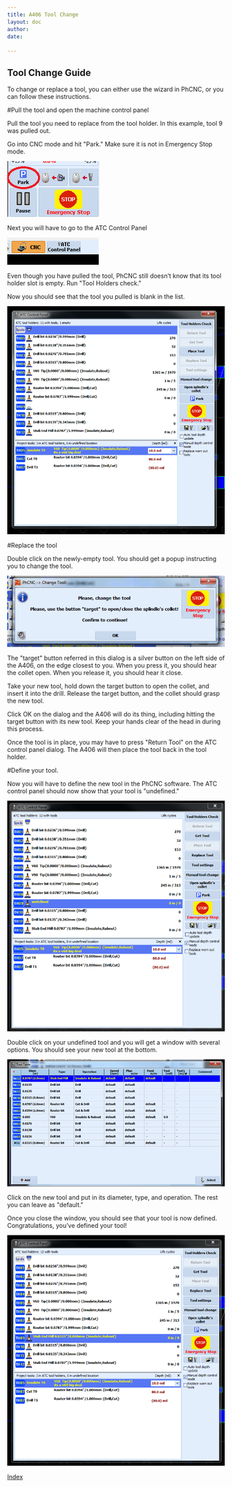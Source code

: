 ```yaml
---
title: A406 Tool Change
layout: doc
author:
date:

---
```

## Tool Change Guide 

To change or replace a tool, you can either use the wizard in PhCNC, or you can follow these instructions. 


#Pull the tool and open the machine control panel 

Pull the tool you need to replace from the tool holder. In this example, tool 9 was pulled out. 

Go into CNC mode and hit "Park." Make sure it is not in Emergency Stop mode. 

![](img/Park.png) 

Next you will have to go to the ATC Control Panel 

![](img/ATCControlPanel.png) 

Even though you have pulled the tool, PhCNC still doesn’t know that its tool holder slot is empty. Run "Tool Holders check."

Now you should see that the tool you pulled is blank in the list. 

![](img/Emptytoolholder9.png) 

#Replace the tool

Double click on the newly-empty tool. You should get a popup instructing you to change the tool. 

![](img/Changetooldialog.png)

The "target" button referred in this dialog is a silver button on the left side of the A406, on the edge closest to you. When you press it, you should hear the collet open. When you release it, you should hear it close. 

Take your new tool, hold down the target button to open the collet, and insert it into the drill. Release the target button, and the collet should grasp the new tool. 

Click OK on the dialog and the A406 will do its thing, including hitting the target button with its new tool. Keep your hands clear of the head in during this process. 

Once the tool is in place, you may have to press "Return Tool" on the ATC control panel dialog. The A406 will then place the tool back in the tool holder. 

#Define your tool. 

Now you will have to define the new tool in the PhCNC software. The ATC control panel should now show that your tool is "undefined."

![](img/undefinedtool.png)

Double click on your undefined tool and you will get a window with several options. You should see your new tool at the bottom.

![](img/Undefinedtoollist.png)

Click on the new tool and put in its diameter, type, and operation. The rest you can leave as "default." 

Once you close the window, you should see that your tool is now defined. Congratulations, you’ve defined your tool! 

![](img/Tooldefined.png)

[Index](index.html)
